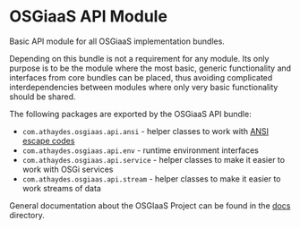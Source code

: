 # OSGiaaS API Module

Basic API module for all OSGiaaS implementation bundles.

Depending on this bundle is not a requirement for any module. Its only purpose is to be the module where the most
basic, generic functionality and interfaces from core bundles can be placed, thus avoiding complicated interdependencies
between modules where only very basic functionality should be shared.

The following packages are exported by the OSGiaaS API bundle:

* `com.athaydes.osgiaas.api.ansi` - helper classes to work with
  [ANSI escape codes](https://en.wikipedia.org/wiki/ANSI_escape_code)
* `com.athaydes.osgiaas.api.env` - runtime environment interfaces
* `com.athaydes.osgiaas.api.service` - helper classes to make it easier to work with OSGi services
* `com.athaydes.osgiaas.api.stream` - helper classes to make it easier to work streams of data

General documentation about the OSGIaaS Project can be found in the [docs](../../../docs/index.md) directory.
